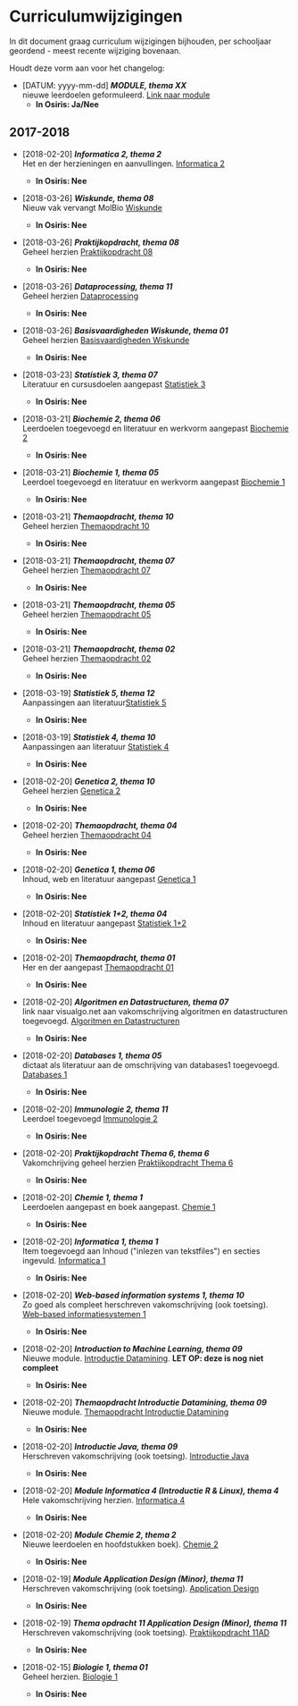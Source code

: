 # Curriculumwijzigingen

In dit document graag curriculum wijzigingen bijhouden, per schooljaar geordend - meest recente wijziging bovenaan. 

Houdt deze vorm aan voor het changelog:

- [DATUM: yyyy-mm-dd] *__MODULE, thema XX__*  
    nieuwe leerdoelen geformuleerd. [Link naar module](\#)
    - __In Osiris: Ja/Nee__

## 2017-2018

- [2018-02-20] *__Informatica 2, thema 2__*   
    Het en der herzieningen en aanvullingen. [Informatica 2](thema-02/informatica2.md)
    - __In Osiris: Nee__
    
- [2018-03-26] *__Wiskunde, thema 08__*  
    Nieuw vak vervangt MolBio [Wiskunde](thema-08/wiskunde.md)
    - __In Osiris: Nee__
- [2018-03-26] *__Praktijkopdracht, thema 08__*  
    Geheel herzien [Praktijkopdracht 08](thema-08/praktijkopdracht08.md)
    - __In Osiris: Nee__
- [2018-03-26] *__Dataprocessing, thema 11__*  
    Geheel herzien [Dataprocessing](thema-11/dataprocessing.md)
    - __In Osiris: Nee__
- [2018-03-26] *__Basisvaardigheden Wiskunde, thema 01__*  
    Geheel herzien [Basisvaardigheden Wiskunde](thema-01/basisvaardigheden_wiskunde.md)
    - __In Osiris: Nee__
- [2018-03-23] *__Statistiek 3, thema 07__*  
    Literatuur en cursusdoelen aangepast [Statistiek 3](thema-07/statistiek3.md)
    - __In Osiris: Nee__
- [2018-03-21] *__Biochemie 2, thema 06__*  
    Leerdoelen toegevoegd en literatuur en werkvorm aangepast [Biochemie 2](thema-06/biochemie2.md)
    - __In Osiris: Nee__
- [2018-03-21] *__Biochemie 1, thema 05__*  
    Leerdoel toegevoegd en literatuur en werkvorm aangepast [Biochemie 1](thema-05/biochemie1.md)
    - __In Osiris: Nee__
- [2018-03-21] *__Themaopdracht, thema 10__*  
    Geheel herzien [Themaopdracht 10](thema-10/praktijkopdracht10.md)
    - __In Osiris: Nee__
- [2018-03-21] *__Themaopdracht, thema 07__*  
    Geheel herzien [Themaopdracht 07](thema-07/praktijkopdracht07.md)
    - __In Osiris: Nee__
- [2018-03-21] *__Themaopdracht, thema 05__*   
    Geheel herzien [Themaopdracht 05](thema-05/praktijkopdracht05.md)
    - __In Osiris: Nee__
- [2018-03-21] *__Themaopdracht, thema 02__*   
    Geheel herzien [Themaopdracht 02](thema-02/praktijkopdracht02.md)
    - __In Osiris: Nee__
- [2018-03-19] *__Statistiek 5, thema 12__*   
    Aanpassingen aan literatuur[Statistiek 5](thema-12/statistiek5.md)
    - __In Osiris: Nee__
- [2018-03-19] *__Statistiek 4, thema 10__*   
    Aanpassingen aan literatuur [Statistiek 4](thema-10/statistiek4.md)
    - __In Osiris: Nee__
- [2018-02-20] *__Genetica 2, thema 10__*   
    Geheel herzien [Genetica 2](thema-10/genetica2.md)
    - __In Osiris: Nee__
- [2018-02-20] *__Themaopdracht, thema 04__*   
    Geheel herzien [Themaopdracht 04](thema-04/praktijkopdracht04.md)
    - __In Osiris: Nee__
- [2018-02-20] *__Genetica 1, thema 06__*   
    Inhoud, web en literatuur aangepast [Genetica 1](thema-06/genetica1.md)
    - __In Osiris: Nee__
- [2018-02-20] *__Statistiek 1+2, thema 04__*   
    Inhoud en literatuur aangepast [Statistiek 1+2](thema-04/statistiek12.md)
    - __In Osiris: Nee__
- [2018-02-20] *__Themaopdracht, thema 01__*   
    Her en der aangepast [Themaopdracht 01](thema-01/praktijkopdracht01.md)
    - __In Osiris: Nee__
- [2018-02-20] *__Algoritmen en Datastructuren, thema 07__*   
    link naar visualgo.net aan vakomschrijving algoritmen en datastructuren toegevoegd. [Algoritmen en Datastructuren](thema-07D/algoritmen_datastructuren.md)
    - __In Osiris: Nee__
- [2018-02-20] *__Databases 1, thema 05__*   
    dictaat als literatuur aan de omschrijving van databases1 toegevoegd. [Databases 1](thema-05/databases1.md)
    - __In Osiris: Nee__
- [2018-02-20] *__Immunologie 2, thema 11__*   
    Leerdoel toegevoegd [Immunologie 2](thema-11AD/immunologie2.md)
    - __In Osiris: Nee__
- [2018-02-20] *__Praktijkopdracht Thema 6, thema 6__*   
    Vakomchrijving geheel herzien [Praktijkopdracht Thema 6](thema-06/praktijkopdracht06.md)
    - __In Osiris: Nee__
- [2018-02-20] *__Chemie 1, thema 1__*   
    Leerdoelen aangepast en boek aangepast. [Chemie 1](thema-01/chemie1.md)
    - __In Osiris: Nee__
- [2018-02-20] *__Informatica 1, thema 1__*   
    Item toegevoegd aan Inhoud ("inlezen van tekstfiles") en secties ingevuld. [Informatica 1](thema-01/informatica1.md)
    - __In Osiris: Nee__
- [2018-02-20] *__Web-based information systems 1, thema 10__*   
    Zo goed als compleet herschreven vakomschrijving (ook toetsing). [Web-based informatiesystemen 1](thema-10/webbased1.md)
    - __In Osiris: Nee__
- [2018-02-20] *__Introduction to Machine Learning, thema 09__*   
    Nieuwe module. [Introductie Datamining](thema-09/introductie_datamining.md). **LET OP: deze is nog niet compleet**
    - __In Osiris: Nee__
- [2018-02-20] *__Themaopdracht Introductie Datamining, thema 09__*   
    Nieuwe module. [Themaopdracht Introductie Datamining](thema-09/praktijkopdracht09.md)
    - __In Osiris: Nee__
- [2018-02-20] *__Introductie Java, thema 09__*   
    Herschreven vakomschrijving (ook toetsing). [Introductie Java](thema-09/introductie_java.md)
    - __In Osiris: Nee__
- [2018-02-20] *__Module Informatica 4 (Introductie R & Linux), thema 4__*   
    Hele vakomschrijving herzien. [Informatica 4](thema-04/informatica4.md)
    - __In Osiris: Nee__
- [2018-02-20] *__Module Chemie 2, thema 2__*   
    Nieuwe leerdoelen en hoofdstukken boek). [Chemie 2](thema-02/chemie2.md)
    - __In Osiris: Nee__
- [2018-02-19] *__Module Application Design (Minor), thema 11__*   
    Herschreven vakomschrijving (ook toetsing). [Application Design](thema-11AD/appdesign.md)
    - __In Osiris: Nee__
- [2018-02-19] *__Thema opdracht 11 Application Design (Minor), thema 11__*   
    Herschreven vakomschrijving (ook toetsing). [Praktijkopdracht 11AD](thema-11AD/praktijkopdracht11AD.md)
    - __In Osiris: Nee__
- [2018-02-15] *__Biologie 1, thema 01__*   
    Geheel herzien. [Biologie 1](thema-01/biologie1.md)
    - __In Osiris: Nee__





